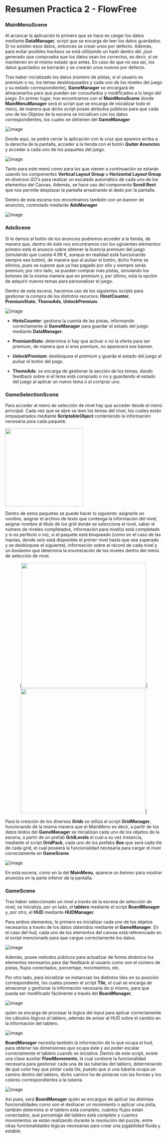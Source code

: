 # Resumen Practica 2 - FlowFree

### MainMenuScene
Al arrancar la aplicación lo primero que se hace es cargar los datos mediante **DataManager**, script que se encarga de leer los datos guardados. Si no existen esos datos, entonces se crean unos por defecto. Además, para evitar posibles _hackeos_ se está utilizando un hash dentro del _.json_ generado que comprueba que los datos sean los correctos, es decir, si se mantienen en el mismo estado que antes. En caso de que no sea así, los datos guardados se borrarán y se crearán unos nuevos por defecto.

Tras haber inicializado los datos (número de pistas, si el usuario es premium o no, los temas desbloqueados y cada uno de los niveles del juego y su estado correspondiente), **GameManager** se encargará de almacenarlos para que puedan ser consultados y modificados a lo largo del juego. En primer lugar, nos encontramos con el **MainMenuScene** donde **MainMenuManager** será el script que se encarga de inicializar todo el menú, de manera que dicho script posee atributos públicos para que cada uno de los _Objetos_ de la escena se inicialicen con los datos correspondientes, los cuales se obtienen del **GameManager**

![image](https://user-images.githubusercontent.com/47497948/146690946-844892f0-0224-4f66-9abb-c88ce2692805.png)

Desde aquí, se podrá cerrar la aplicación con la cruz que aparece arriba a la derecha de la pantalla, acceder a la tienda con el botón **_Quitar Anuncios_** y acceder a cada uno de los paquetes del juego.

![image](https://user-images.githubusercontent.com/47497948/146691041-8970d482-698f-4c0b-99c9-ec7e98119181.png)

Tanto para este menú como para los que vienen a continuación se estarán usando los componentes **Vertical Layout Group** u **Horizontal Layout Group** en diversos _GO's_ para realizar un escalado automático de cada uno de los elementos del Canvas. Además, se hace uso del componente **Scroll Rect** que nos permite desplazar la pantalla arrastrando el dedo por la pantalla. 

Dentro de esta escena nos encontramos también con un banner de anuncios, controlado mediante **AdsManager**

![image](https://user-images.githubusercontent.com/47497948/146691201-a9021b25-30be-482b-bacf-5de700a12fb1.png)

<div style="page-break-after: always;"></div>

### AdsScene

Si le damos al botón de los anuncios podremos acceder a la tienda, de manera que, dentro de éste nos encontramos con los sgiuientes elementos: primero está el anuncio sobre obtener la licencia premium del juego (simulando que cuesta 4.99 €, aunque en realidad está funcionando siempre ese botón), de manera que al pulsar el botón, dicho frame se elimina, pues se supone que ya has pagado por ello y siempre serás premium; por otro lado, se pueden comprar más pistas, simulando los botones de la misma manera que en premium y, por último, está la opción de adquirir nuevos temas para personalizar el juego.

Dentro de esta escena, hacemos uso de los siguientes scripts para gestionar la compra de los distintos recursos: **HinstCounter**, **PremiumState**, **ThemeAds**, **UnlockPremium**.

![image](https://user-images.githubusercontent.com/47497948/146691383-a864a50f-d402-4661-b5ae-468ea7335ce3.png)

- **HintsCounter**: gestiona la cuenta de las pistas, informando correctamente al **GameManager** para guardar el estado del juego mediante **DataManager**.
  
- **PremiumState**: determina si hay que activar o no la oferta para ser premium, de manera que si eres premium, no aparecerá ese banner.
  
- **UnlockPremium**: desbloquea el premium y guarda el estado del juego al pulsar el botón del pago.
  
- **ThemeAds**: se encarga de gestionar la sección de los temas, dando feedback sobre si el tema está comprado o no y guardando el estado del juego al aplicar un nuevo tema o al comprar uno.

### GameSelectionScene
Para acceder al menú de selección de nivel hay que acceder desde el menú principal. Cada vez que se abre se leen los temas del nivel, los cuales están empaquetados mediante **ScriptableObject** conteniendo la información necesaria para cada paquete.

<img src = https://user-images.githubusercontent.com/47497948/146691570-111fc27b-810c-4dbd-94d6-227af84665ad.png height = 250>

Dentro de estos paquetes se puede hacer lo siguiente: asignarle un nombre, asignar el archivo de texto que contenga la información del nivel, asignar nombre al título de los grid donde se selecciona el nivel, saber el número de niveles completados, información para nivel(si está completado y si es perfecto o no), si el paquete está bloqueado (como en el caso de las manías, donde solo está disponible el primer nivel hasta que sea superado y se desbloquee el siguiente), información sobre el récord de cada nivel y un _booleano_ que determina la enumeración de los niveles dentro del menú de selección de nivel.
<center>
|<img src = "https://user-images.githubusercontent.com/47497948/146691674-78d62aa8-e3e0-4496-a216-8223f6c21735.png" height = 400>|<img src = https://user-images.githubusercontent.com/47497948/146691756-e7833e52-6f10-4648-8e10-18dbd5dc4a2c.png height = 400>|
</center>

Para la creación de los diversos **_Grids_** se utiliza el script **GridManager**, funcionando de la misma manera que el _MainMenu_ es decir, a partir de los datos leídos del **GameManager** se inicializan cada uno de los objetos de la escena, a partir de un prefab **GridLevels** el cual a su vez instancia, mediante el script **GridPack**, cada uno de los prefabs **Box** que será cada tile de cada grid, el cual poseerá la funcionalidad necesaria para cargar el nivel correctamente en **GameScene**.

![image](https://user-images.githubusercontent.com/47497948/146691873-7bf8019d-f200-444a-81b5-66972a3ff4bd.png)

En esta escena, como en la del **MainMenu**, aparece un _banner_ para mostrar anuncios en la parte inferior de la pantalla.

### GameScene
Tras haber seleccionado un nivel a través de la escena de selección de nivel, se inicializa, por un lado, el **tablero** mediante el script **BoardManager** y, por otro, el **HUD** mediante **HUDManager**.

Para ambos elementos, lo primero es inicializar cada uno de los objetos necesarios a través de los datos obtenidos mediante el **GameManager**. En el caso del hud, cada uno de los elementos del canvas está referenciado en el script mencionado para que cargue correctamente los datos.

![image](https://user-images.githubusercontent.com/47497948/146692140-6062b35f-fc71-4826-81c2-d08ecea65da4.png)

Además, posee métodos públicos para actualizar de forma dinámica los elementos necesarios para dar feedback al usuario como son el número de pistas, flujos conectados, porcentaje, movimientos, etc.

Por otro lado, para inicializar se instancian los distintos tiles en su posición correspondiente, los cuales poseen el script **Tile**, el cual se encarga de almacenar y gestionar la información necesaria de sí mismo, para que pueda ser modificado fácilmente a través del **BoardManager**,

![image](https://user-images.githubusercontent.com/47497948/146692255-e477d925-aa44-4a27-bd1b-68c5c8320196.png)

quien se encarga de procesar la lógica del input para aplicar correctamente los cálculos lógicos al tablero, además de avisar al HUD sobre el cambio en la información del tablero. 

![image](https://user-images.githubusercontent.com/47497948/146692237-f6a8246f-ed69-4309-b998-f661d5557938.png)

**BoardManager** necesita también la información de lo que ocupa el hud, para obtener las dimensiones que ocupa éste y así poder escalar correctamente el tablero cuando se inicialice. Dentro de este script, existe una clase auxiliar **FlowMovements**, la cual contiene la funcionalidad necesaria para gestionar cada una de las tuberías del tablero, determinando de qué color hay que pintar cada tile, puesto que si una tubería ocupa un camino dentro del tablero, dicho camino ha de pintarse con las formas y los colores correspondientes a la tubería.

![image](https://user-images.githubusercontent.com/47497948/146692316-eefacca8-5e99-4afe-a536-ec3721774de7.png)

Así pues, será **BoardManager** quién se encargue de aplicar las distintas funcionalidades como son el deshacer un movimiento o aplicar una pista, también determina si el tablero está completo, cuántos flujos están conectados, qué porcentaje del tablero está completo y cuantos movimientos se están realizando durante la resolución del puzzle, entre otras funcionalidades lógicas necesarias para crear una jugabilidad fluida y estable.
